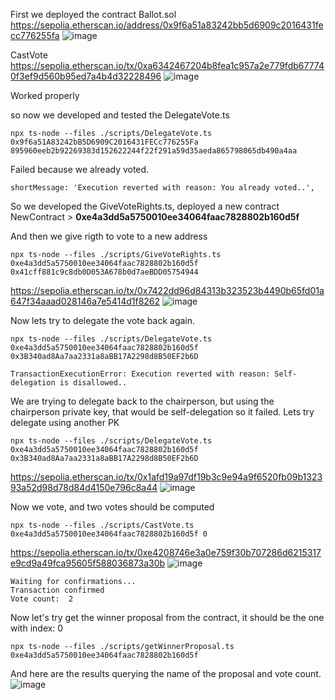 
First we deployed the contract Ballot.sol
https://sepolia.etherscan.io/address/0x9f6a51a83242bb5d6909c2016431fecc776255fa
![image](https://github.com/dutragustavo/Encode-Club-Solidity-Bootcamp-Week2/assets/31355296/a13ed882-636d-403c-87d6-dd6c3bbe1b6b)

CastVote
https://sepolia.etherscan.io/tx/0xa6342467204b8fea1c957a2e779fdb677740f3ef9d560b95ed7a4b4d32228496
![image](https://github.com/dutragustavo/Encode-Club-Solidity-Bootcamp-Week2/assets/31355296/de23dbb4-c486-4c50-b0c5-ca6c8b1bed43)

Worked properly

so now we developed and tested the DelegateVote.ts

```solidity
npx ts-node --files ./scripts/DelegateVote.ts 0x9f6a51A83242bB5D6909C2016431FECc776255Fa 895960eeb2b92269383d152622244f22f291a59d35aeda865798065db490a4aa
```

Failed because we already voted.

`shortMessage: 'Execution reverted with reason: You already voted..',`

So we developed the GiveVoteRights.ts, deployed a new contract 
NewContract > **0xe4a3dd5a5750010ee34064faac7828802b160d5f**

And then we give rigth to vote to a new address 

```solidity
npx ts-node --files ./scripts/GiveVoteRights.ts 0xe4a3dd5a5750010ee34064faac7828802b160d5f 0x41cff881c9c8db0D053A678b0d7aeBDD05754944
```

https://sepolia.etherscan.io/tx/0x7422dd96d84313b323523b4490b65fd01a647f34aaad028146a7e5414d1f8262
![image](https://github.com/dutragustavo/Encode-Club-Solidity-Bootcamp-Week2/assets/31355296/486b4d08-cb05-451e-9a7f-1b3c761b2a37)

Now lets try to delegate the vote back again.

```solidity
npx ts-node --files ./scripts/DelegateVote.ts 0xe4a3dd5a5750010ee34064faac7828802b160d5f 0x3B340ad8Aa7aa2331a8aBB17A2298d8B50EF2b6D
```

`TransactionExecutionError: Execution reverted with reason: Self-delegation is disallowed..`

We are trying to delegate back to the chairperson, but using the chairperson private key, that would be self-delegation so it failed. 
Lets try delegate using another PK
```solidity
npx ts-node --files ./scripts/DelegateVote.ts 0xe4a3dd5a5750010ee34064faac7828802b160d5f 0x3B340ad8Aa7aa2331a8aBB17A2298d8B50EF2b6D
```
https://sepolia.etherscan.io/tx/0x1afd19a97df19b3c9e94a9f6520fb09b132393a52d98d78d84d4150e796c8a44
![image](https://github.com/dutragustavo/Encode-Club-Solidity-Bootcamp-Week2/assets/31355296/52144e7b-3c53-4765-8903-94b116d4688c)

Now we vote, and two votes should be computed
```solidity
npx ts-node --files ./scripts/CastVote.ts 0xe4a3dd5a5750010ee34064faac7828802b160d5f 0
```
https://sepolia.etherscan.io/tx/0xe4208746e3a0e759f30b707286d6215317e9cd9a49fca95605f588036873a30b
![image](https://github.com/dutragustavo/Encode-Club-Solidity-Bootcamp-Week2/assets/31355296/4535831b-275c-4933-8c66-e9477bb69aec)

```
Waiting for confirmations...
Transaction confirmed
Vote count:  2
```

Now let's try get the winner proposal from the contract, it should be the one with index: 0
```solidity
npx ts-node --files ./scripts/getWinnerProposal.ts 0xe4a3dd5a5750010ee34064faac7828802b160d5f
```

And here are the results querying the name of the proposal and vote count. 
![image](https://github.com/dutragustavo/Encode-Club-Solidity-Bootcamp-Week2/assets/8991081/006837eb-39f1-43ef-950b-d603e33e9eb6)
